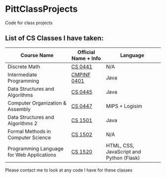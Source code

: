 # PittClassProjects
Code for class projects

## List of CS Classes I have taken:

| Course Name                               | Official Name + Info | Language                                 |
| ----                                      |    ------            |   ----------                             |
| Discrete Math                             | [CS 0441](http://courses.sci.pitt.edu/courses/view/CS-0441) | N/A |
| Intermediate Programming                  | [CMPINF 0401](https://courses.sci.pitt.edu/courses/view/CMPINF-0401) | Java |
| Data Structures and Algorithms            | [CS 0445](https://courses.sci.pitt.edu/courses/view/CS-0445) | Java |
| Computer Organization & Assembly          | [CS 0447](https://courses.sci.pitt.edu/courses/view/CS-0447) | MIPS + Logisim |
| Data Structures and Algorithms 2          | [CS 1501](https://courses.sci.pitt.edu/courses/view/CS-1501)| Java |
| Formal Methods in Computer Science        | [CS 1502](https://courses.sci.pitt.edu/courses/view/CS-1502) | N/A |
| Programming Language for Web Applications | [CS 1520](https://courses.sci.pitt.edu/courses/view/CS-1520) | HTML, CSS, JavaScript and Python (Flask) |

Please contact me to look at any code I have for these classes

